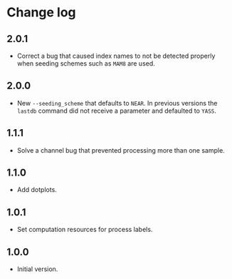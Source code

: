 # Change log

## 2.0.1

 - Correct a bug that caused index names to not be detected properly
   when seeding schemes such as `MAM8` are used.

## 2.0.0

 - New `--seeding_scheme` that defaults to `NEAR`.  In previous versions the
   `lastdb` command did not receive a parameter and defaulted to `YASS`.

## 1.1.1

 - Solve a channel bug that prevented processing more than one sample.

## 1.1.0

 - Add dotplots.

## 1.0.1

 - Set computation resources for process labels.

## 1.0.0

 - Initial version.
